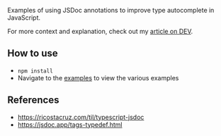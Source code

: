 Examples of using JSDoc annotations to improve type autocomplete in JavaScript.

For more context and explanation, check out my [article on DEV](https://dev.to/henryjw/better-javascript-type-autocomplete-with-jsdoc-3bdo).

## How to use
- `npm install`
- Navigate to the [examples](./examples) to view the various examples

## References
- https://ricostacruz.com/til/typescript-jsdoc
- https://jsdoc.app/tags-typedef.html
